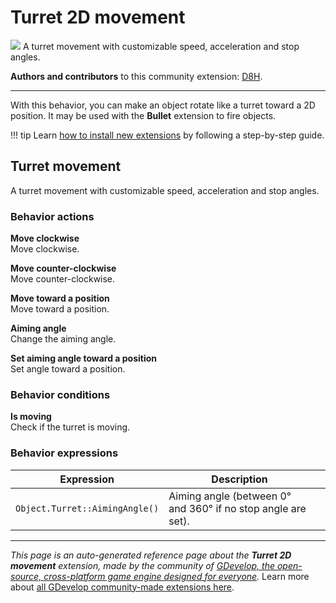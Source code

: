 # Turret 2D movement

<img src="https://resources.gdevelop-app.com/assets/Icons/Line Hero Pack/Master/SVG/Cleaning/Cleaning_cleaning_clean_plunger.svg" class="extension-icon"></img>
A turret movement with customizable speed, acceleration and stop angles.

**Authors and contributors** to this community extension: [D8H](https://gd.games/D8H).

---

With this behavior, you can make an object rotate like a turret toward a 2D position.
It may be used with the **Bullet** extension to fire objects.

!!! tip
    Learn [how to install new extensions](/gdevelop5/extensions/search) by following a step-by-step guide.



## Turret movement 

A turret movement with customizable speed, acceleration and stop angles. 

### Behavior actions

**Move clockwise**  
Move clockwise.

**Move counter-clockwise**  
Move counter-clockwise.

**Move toward a position**  
Move toward a position.

**Aiming angle**  
Change the aiming angle.

**Set aiming angle toward a position**  
Set angle toward a position.

### Behavior conditions

**Is moving**  
Check if the turret is moving.

### Behavior expressions

| Expression | Description |  |
|-----|-----|-----|
| `Object.Turret::AimingAngle()` | Aiming angle (between 0° and 360° if no stop angle are set). ||

---

*This page is an auto-generated reference page about the **Turret 2D movement** extension, made by the community of [GDevelop, the open-source, cross-platform game engine designed for everyone](https://gdevelop.io/).* Learn more about [all GDevelop community-made extensions here](/gdevelop5/extensions).